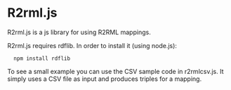 # R2rml.js


R2rml.js is a js library for using R2RML mappings.

R2rml.js requires rdflib. In order to install it (using node.js):
```
  npm install rdflib
```

To see a small example you can use the CSV sample code in r2rmlcsv.js. It simply uses a CSV file as input and produces triples for a mapping.

